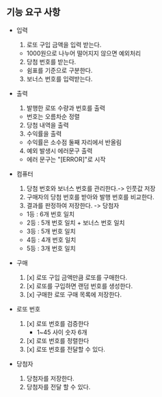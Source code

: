 ## 기능 요구 사항
* 입력
    1) 로또 구입 금액을 입력 받는다.
    * 1000원으로 나누어 떨어지지 않으면 예외처리
    2) 당첨 번호를 받는다.
    * 쉼표를 기준으로 구분한다.
    3) 보너스 번호를 입력받는다.


* 출력
    1) 발행한 로또 수량과 번호를 출력
    * 번호는 오름차순 정렬
    2) 당첨 내역을 출력
    3) 수익률을 출력
    * 수익률은 소수점 둘째 자리에서 반올림
    4) 예외 발생시 에러문구 출력
    * 에러 문구는 "[ERROR]"로 시작


* 컴퓨터
    1) 당첨 번호와 보너스 번호를 관리한다.-> 인풋값 저장 
    2) 구매자의 당첨 번호를 받아와 발행 번호를 비교한다.
    3) 결과를 판정하여 저장한다. -> 당첨자
    * 1등 : 6개 번호 일치
    * 2등 : 5개 번호 일치 + 보너스 번호 일치
    * 3등 : 5개 번호 일치
    * 4등 : 4개 번호 일치
    * 5등 : 3개 번호 일치


* 구매
    1) [x] 로또 구입 금액만큼 로또를 구매한다.
    2) [x] 로또를 구입하면 랜덤 번호를 생성한다.
    2) [x] 구매한 로또 구매 목록에 저장한다.


* 로또 번호
    1) [x] 로또 번호를 검증한다
       * 1~45 사이 숫자 6개
    2) [x] 로또 번호를 정렬한다
    3) [x] 로또 번호를 전달할 수 있다.


* 당첨자
    1) 당첨자를 저장한다.
    2) 당첨자를 전달 할 수 있다.